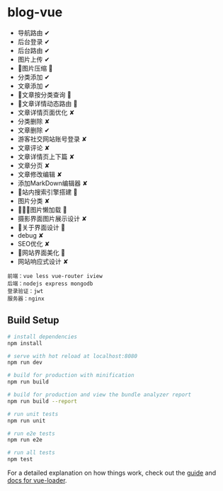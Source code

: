 # blog-vue

- 导航路由 ✔
- 后台登录 ✔
- 后台路由 ✔
- 图片上传 ✔
- 图片压缩 ✘	
- 分类添加 ✔
- 文章添加 ✔
- 文章按分类查询 ✔
- 文章详情动态路由 ✔
- 文章详情页面优化 ✘	
- 分类删除 ✘	
- 文章删除 ✔
- 游客社交网站账号登录 ✘	
- 文章评论 ✘
- 文章详情页上下篇 ✘		
- 文章分页 ✘	
- 文章修改编辑 ✘	
- 添加MarkDown编辑器 ✘	
- 站内搜索引擎搭建 ✘	
- 图片分类 ✘	
- 图片懒加载 ✘	
- 摄影界面图片展示设计 ✘	
- 关于界面设计 ✘ 
- debug ✘	
- SEO优化 ✘
- 网站界面美化 ✘	
- 网站响应式设计 ✘	





```
前端：vue less vue-router iview
后端：nodejs express mongodb 
登录验证：jwt
服务器：nginx
```

## Build Setup

``` bash
# install dependencies
npm install

# serve with hot reload at localhost:8080
npm run dev

# build for production with minification
npm run build

# build for production and view the bundle analyzer report
npm run build --report

# run unit tests
npm run unit

# run e2e tests
npm run e2e

# run all tests
npm test
```

For a detailed explanation on how things work, check out the [guide](http://vuejs-templates.github.io/webpack/) and [docs for vue-loader](http://vuejs.github.io/vue-loader).
